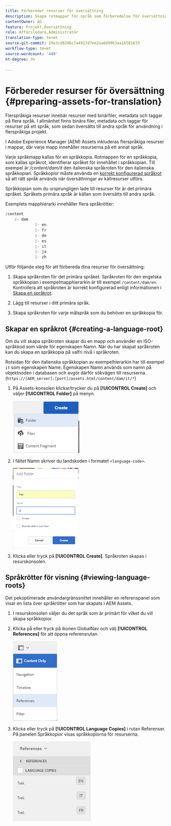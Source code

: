 ```yaml
---
title: Förbereder resurser för översättning
description: Skapa rotmappar för språk som förberedelse för översättning av flerspråkiga resurser.
contentOwner: AG
feature: Projekt,Översättning
role: Affärsledare,Administratör
translation-type: tm+mt
source-git-commit: 29e3cd92d6c7a4917d7ee2aa8d9963aa16581633
workflow-type: tm+mt
source-wordcount: '449'
ht-degree: 3%

---
```



# Förbereder resurser för översättning {#preparing-assets-for-translation}

Flerspråkiga resurser innebär resurser med binärfiler, metadata och taggar på flera språk. I allmänhet finns binära filer, metadata och taggar för resurser på ett språk, som sedan översätts till andra språk för användning i flerspråkiga projekt.

I Adobe Experience Manager (AEM) Assets inkluderas flerspråkiga resurser i mappar, där varje mapp innehåller resurserna på ett annat språk.

Varje språkmapp kallas för en språkkopia. Rotmappen för en språkkopia, som kallas språkrot, identifierar språket för innehållet i språkkopian. Till exempel är */content/dam/it* den italienska språkroten för den italienska språkkopian. Språkkopior måste använda en [korrekt konfigurerad språkrot](preparing-assets-for-translation.md#creating-a-language-root) så att rätt språk används när översättningar av källresurser utförs.

Språkkopian som du ursprungligen lade till resurser för är det primära språket. Språkets primära språk är källan som översätts till andra språk.

Exemplets mapphierarki innehåller flera språkrötter:

```java
/content
    /- dam
             |- en
             |- fr
             |- de
             |- es
             |- it
             |- ja
             |- zh
```

Utför följande steg för att förbereda dina resurser för översättning:

1. Skapa språkroten för det primära språket. Språkroten för den engelska språkkopian i exempelmapphierarkin är till exempel `/content/dam/en`. Kontrollera att språkroten är korrekt konfigurerad enligt informationen i [Skapa en språkrot](preparing-assets-for-translation.md#creating-a-language-root).

1. Lägg till resurser i ditt primära språk.
1. Skapa språkroten för varje målspråk som du behöver en språkkopia för.

## Skapar en språkrot {#creating-a-language-root}

Om du vill skapa språkroten skapar du en mapp och använder en ISO-språkkod som värde för egenskapen Namn. När du har skapat språkroten kan du skapa en språkkopia på valfri nivå i språkroten.

Rotsidan för den italienska språkkopian av exempelhierarkin har till exempel `it` som egenskapen Name. Egenskapen Namn används som namn på objektnoden i databasen och avgör därför sökvägen till resurserna. (`https://[AEM_server]:[port]/assets.html/content/dam/it/*`)

1. På Assets-konsolen klickar/trycker du på **[!UICONTROL Create]** och väljer **[!UICONTROL Folder]** på menyn.

   ![chlimage_1-120](assets/chlimage_1-120.png)

1. I fältet Namn skriver du landskoden i formatet `<language-code>`.

   ![chlimage_1-121](assets/chlimage_1-121.png)

1. Klicka eller tryck på **[!UICONTROL Create]**. Språkroten skapas i resurskonsolen.

## Språkrötter för visning {#viewing-language-roots}

Det pekoptimerade användargränssnittet innehåller en referenspanel som visar en lista över språkrötter som har skapats i AEM Assets.

1. I resurskonsolen väljer du det språk som är primärt för vilket du vill skapa språkkopior.
1. Klicka på eller tryck på ikonen GlobalNav och välj **[!UICONTROL References]** för att öppna referensrutan.

   ![chlimage_1-122](assets/chlimage_1-122.png)

1. Klicka eller tryck på **[!UICONTROL Language Copies]** i rutan Referenser. På panelen Språkkopior visas språkkopiorna för resurserna.

   ![chlimage_1-123](assets/chlimage_1-123.png)

